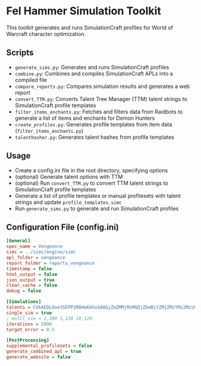 # Fel Hammer Simulation Toolkit
This toolkit generates and runs SimulationCraft profiles for World of Warcraft character optimization.

## Scripts
- `generate_sims.py`: Generates and runs SimulationCraft profiles
- `combine.py`: Combines and compiles SimulationCraft APLs into a compiled file
- `compare_reports.py`: Compares simulation results and generates a web report
- `convert_TTM.py`: Converts Talent Tree Manager (TTM) talent strings to SimulationCraft profile templates
- `filter_items_enchants.py`: Fetches and filters data from Raidbots to generate a list of items and enchants for Demon Hunters
- `create_profiles.py`: Generates profile templates from item data (`filter_items_enchants.py`)
- `talenthasher.py`: Generates talent hashes from profile templates

## Usage
- Create a config.ini file in the root directory, specifying options
- (optional) Generate talent options with TTM
- (optional) Run `convert_TTM.py` to convert TTM talent strings to SimulationCraft profile templates
- Generate a list of profile templates or manual profilesets with talent strings and update `profile_templates.simc`
- Run `generate_sims.py` to generate and run SimulationCraft profiles

## Configuration File (config.ini)
```ini
[General]
spec_name = Vengeance
simc = ../simc/engine/simc
apl_folder = vengeance
report_folder = reports_vengeance
timestamp = false
html_output = false
json_output = true
clear_cache = false
debug = false

[Simulations]
talents = CUkAEDLOxe3SEPP2R8Hw6bhoSAAGjZmZMMjMzMGDjZbmBjtZMjZMzYMz2MzsNzMMDGAAAAmlZWmlZmZW2mlppZwMzgF
single_sim = true
; multi_sim = 1,300 5,120 10,120
iterations = 5000
target_error = 0.5

[PostProcessing]
supplemental_profilesets = false
generate_combined_apl = true
generate_website = false
```